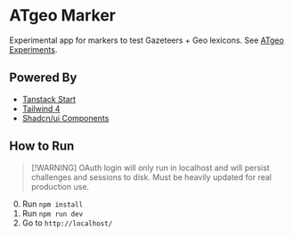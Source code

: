 # ATgeo Marker

Experimental app for markers to test Gazeteers + Geo lexicons. See [ATgeo
Experiments](https://wiki.atprotocol.community/en/working-groups/atgeo/experiments).

## Powered By

- [Tanstack Start](https://tanstack.com/start/latest)
- [Tailwind 4](https://tailwindcss.com/)
- [Shadcn/ui Components](https://ui.shadcn.com/docs)

## How to Run

> [!WARNING] OAuth login will only run in localhost and will persist challenges
> and sessions to disk. Must be heavily updated for real production use.

0. Run `npm install`
1. Run `npm run dev`
2. Go to `http://localhost/`
